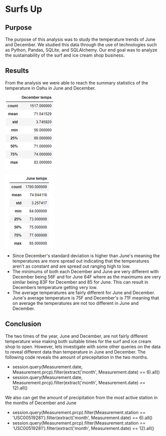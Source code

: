 # Surfs Up 
## Purpose
The purpose of this analysis was to study the temperature trends of June and December. We studied this data through the use of technologies such as Python, Pandas, SQLite, and SQLAlchemy. Our end goal was to analyze the sustainability of the surf and ice cream shop business. 
## Results 
From the analysis we were able to reach the summary statistics of the temperature in Oahu in June and December.

![december](https://github.com/mckjack/surfs_up/blob/main/December%20Stats.png)

![june](https://github.com/mckjack/surfs_up/blob/main/June%20Stats.png)
- Since December's standard deviation is higher than June's meaning the temperatures are more spread out indicating that the temperatures aren't as constant and are spread out ranging high to low. 
- The minimums of both each December and June are very different with December being 56F and for June 64F where as the maximums are very similar being 83F for December and 85 for June. This can result in Decembers temperature getting very low. 
- The average temperatures are fairly different for June and December. June's average temperature is 75F and December's is 71F meaning that on average the temperatures are not too different in June and December. 

## Conclusion
The two times of the year, June and December, are not fairly different temperature wise making both suitable times for the surf and ice cream shop to open. However, lets investigate with some other queries on the data to reveal different data than temperature in June and December. The following code reveals the amount of precepitation in the two months.
- session.query(Measurement.date, Measurement.prcp).filter(extract('month', Measurement.date) == 6).all()
- session.query(Measurement.date, Measurement.prcp).filter(extract('month', Measurement.date) == 12).all()

We also can get the amount of precipitation from the most active station in the months of December and June
- session.query(Measurement.prcp).filter(Measurement.station == 'USC00519281').filter(extract('month', Measurement.date) == 6).all()
- session.query(Measurement.prcp).filter(Measurement.station == 'USC00519281').filter(extract('month', Measurement.date) == 12).all()
